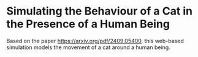 # Simulating the Behaviour of a Cat in the Presence of a Human Being

Based on the paper https://arxiv.org/pdf/2409.05400, this web-based simulation models the movement of a cat around a human being.